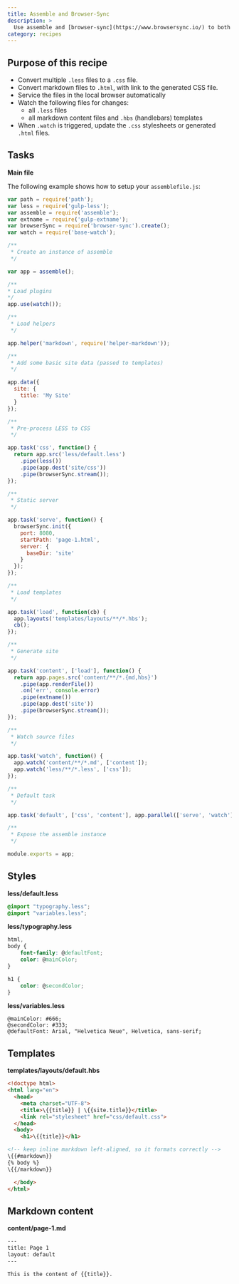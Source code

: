 ```yaml
---
title: Assemble and Browser-Sync
description: >
  Use assemble and [browser-sync](https://www.browsersync.io/) to both serve the files but also update the served files if needed.
category: recipes
---
```


## Purpose of this recipe

* Convert multiple `.less` files to a `.css` file.
* Convert markdown files to `.html`, with link to the generated CSS file.
* Service the files in the local browser automatically
* Watch the following files for changes:
	- all `.less` files
	- all markdown content files and `.hbs` (handlebars) templates
* When `.watch` is triggered, update the `.css` stylesheets or generated `.html` files.

## Tasks

**Main file**

The following example shows how to setup your `assemblefile.js`:

```js
var path = require('path');
var less = require('gulp-less');
var assemble = require('assemble');
var extname = require('gulp-extname');
var browserSync = require('browser-sync').create();
var watch = require('base-watch');

/**
 * Create an instance of assemble
 */

var app = assemble();

/**
* Load plugins
*/
app.use(watch());

/**
 * Load helpers
 */

app.helper('markdown', require('helper-markdown'));

/**
 * Add some basic site data (passed to templates)
 */

app.data({
  site: {
    title: 'My Site'
  }
});

/**
 * Pre-process LESS to CSS
 */

app.task('css', function() {
  return app.src('less/default.less')
    .pipe(less())
    .pipe(app.dest('site/css'))
    .pipe(browserSync.stream());
});

/**
 * Static server
 */

app.task('serve', function() {
  browserSync.init({
    port: 8080,
    startPath: 'page-1.html',
    server: {
      baseDir: 'site'
    }
  });
});

/**
 * Load templates
 */

app.task('load', function(cb) {
  app.layouts('templates/layouts/**/*.hbs');
  cb();
});

/**
 * Generate site
 */

app.task('content', ['load'], function() {
  return app.pages.src('content/**/*.{md,hbs}')
    .pipe(app.renderFile())
    .on('err', console.error)
    .pipe(extname())
    .pipe(app.dest('site'))
    .pipe(browserSync.stream());
});

/**
 * Watch source files
 */

app.task('watch', function() {
  app.watch('content/**/*.md', ['content']);
  app.watch('less/**/*.less', ['css']);
});

/**
 * Default task
 */

app.task('default', ['css', 'content'], app.parallel(['serve', 'watch']));

/**
 * Expose the assemble instance
 */

module.exports = app;
```

## Styles

**less/default.less**

```css
@import "typography.less";
@import "variables.less";
```

**less/typography.less**

```css
html,
body {
	font-family: @defaultFont;
	color: @mainColor;
}

h1 {
	color: @secondColor;
}
```

**less/variables.less**

```less
@mainColor: #666;
@secondColor: #333;
@defaultFont: Arial, "Helvetica Neue", Helvetica, sans-serif;
```

## Templates

**templates/layouts/default.hbs**

```html
<!doctype html>
<html lang="en">
  <head>
  	<meta charset="UTF-8">
  	<title>\{{title}} | \{{site.title}}</title>
  	<link rel="stylesheet" href="css/default.css">
  </head>
  <body>
    <h1>\{{title}}</h1>

<!-- keep inline markdown left-aligned, so it formats correctly -->
\{{#markdown}}
{% body %}
\{{/markdown}}

  </body>
</html>
```

## Markdown content

**content/page-1.md**

```html
---
title: Page 1
layout: default
---

This is the content of {{title}}.
```
